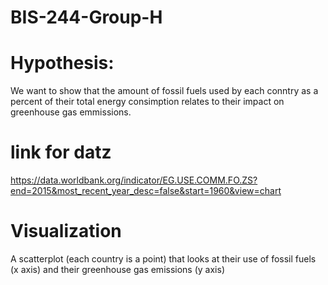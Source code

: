 # BIS-244-Group-H

# Hypothesis: 
We want to show that the amount of fossil fuels used by each conntry as a percent of their total energy consimption relates to their impact on greenhouse gas emmissions.

# link for datz
https://data.worldbank.org/indicator/EG.USE.COMM.FO.ZS?end=2015&most_recent_year_desc=false&start=1960&view=chart

# Visualization
A scatterplot (each country is a point) that looks at their use of fossil fuels (x axis) and their greenhouse gas emissions (y axis)

